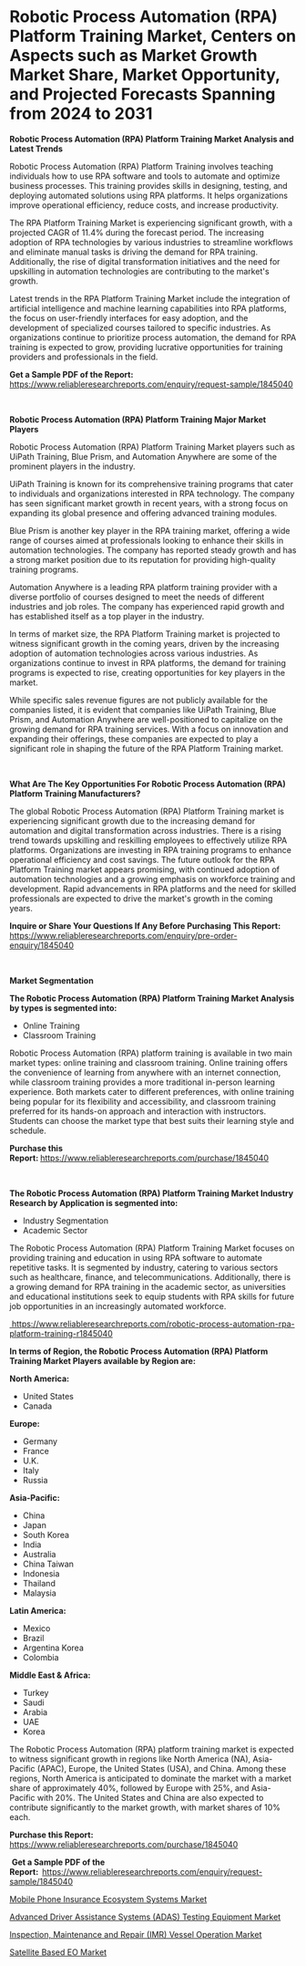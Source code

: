 <p><h1>Robotic Process Automation (RPA) Platform Training Market, Centers on Aspects such as Market Growth Market Share, Market Opportunity, and Projected Forecasts Spanning from 2024 to 2031</h1></p><p><strong>Robotic Process Automation (RPA) Platform Training Market Analysis and Latest Trends</strong></p>
<p><p>Robotic Process Automation (RPA) Platform Training involves teaching individuals how to use RPA software and tools to automate and optimize business processes. This training provides skills in designing, testing, and deploying automated solutions using RPA platforms. It helps organizations improve operational efficiency, reduce costs, and increase productivity.</p><p>The RPA Platform Training Market is experiencing significant growth, with a projected CAGR of 11.4% during the forecast period. The increasing adoption of RPA technologies by various industries to streamline workflows and eliminate manual tasks is driving the demand for RPA training. Additionally, the rise of digital transformation initiatives and the need for upskilling in automation technologies are contributing to the market's growth.</p><p>Latest trends in the RPA Platform Training Market include the integration of artificial intelligence and machine learning capabilities into RPA platforms, the focus on user-friendly interfaces for easy adoption, and the development of specialized courses tailored to specific industries. As organizations continue to prioritize process automation, the demand for RPA training is expected to grow, providing lucrative opportunities for training providers and professionals in the field.</p></p>
<p><strong>Get a Sample PDF of the Report:&nbsp;</strong> <a href="https://www.reliableresearchreports.com/enquiry/request-sample/1845040">https://www.reliableresearchreports.com/enquiry/request-sample/1845040</a></p>
<p>&nbsp;</p>
<p><strong>Robotic Process Automation (RPA) Platform Training Major Market Players</strong></p>
<p><p>Robotic Process Automation (RPA) Platform Training Market players such as UiPath Training, Blue Prism, and Automation Anywhere are some of the prominent players in the industry. </p><p>UiPath Training is known for its comprehensive training programs that cater to individuals and organizations interested in RPA technology. The company has seen significant market growth in recent years, with a strong focus on expanding its global presence and offering advanced training modules.</p><p>Blue Prism is another key player in the RPA training market, offering a wide range of courses aimed at professionals looking to enhance their skills in automation technologies. The company has reported steady growth and has a strong market position due to its reputation for providing high-quality training programs.</p><p>Automation Anywhere is a leading RPA platform training provider with a diverse portfolio of courses designed to meet the needs of different industries and job roles. The company has experienced rapid growth and has established itself as a top player in the industry.</p><p>In terms of market size, the RPA Platform Training market is projected to witness significant growth in the coming years, driven by the increasing adoption of automation technologies across various industries. As organizations continue to invest in RPA platforms, the demand for training programs is expected to rise, creating opportunities for key players in the market.</p><p>While specific sales revenue figures are not publicly available for the companies listed, it is evident that companies like UiPath Training, Blue Prism, and Automation Anywhere are well-positioned to capitalize on the growing demand for RPA training services. With a focus on innovation and expanding their offerings, these companies are expected to play a significant role in shaping the future of the RPA Platform Training market.</p></p>
<p>&nbsp;</p>
<p><strong>What Are The Key Opportunities For Robotic Process Automation (RPA) Platform Training Manufacturers?</strong></p>
<p><p>The global Robotic Process Automation (RPA) Platform Training market is experiencing significant growth due to the increasing demand for automation and digital transformation across industries. There is a rising trend towards upskilling and reskilling employees to effectively utilize RPA platforms. Organizations are investing in RPA training programs to enhance operational efficiency and cost savings. The future outlook for the RPA Platform Training market appears promising, with continued adoption of automation technologies and a growing emphasis on workforce training and development. Rapid advancements in RPA platforms and the need for skilled professionals are expected to drive the market's growth in the coming years.</p></p>
<p><strong>Inquire or Share Your Questions If Any Before Purchasing This Report:</strong> <a href="https://www.reliableresearchreports.com/enquiry/pre-order-enquiry/1845040">https://www.reliableresearchreports.com/enquiry/pre-order-enquiry/1845040</a></p>
<p>&nbsp;</p>
<p><strong>Market Segmentation</strong></p>
<p><strong>The Robotic Process Automation (RPA) Platform Training Market Analysis by types is segmented into:</strong></p>
<p><ul><li>Online Training</li><li>Classroom Training</li></ul></p>
<p><p>Robotic Process Automation (RPA) platform training is available in two main market types: online training and classroom training. Online training offers the convenience of learning from anywhere with an internet connection, while classroom training provides a more traditional in-person learning experience. Both markets cater to different preferences, with online training being popular for its flexibility and accessibility, and classroom training preferred for its hands-on approach and interaction with instructors. Students can choose the market type that best suits their learning style and schedule.</p></p>
<p><strong>Purchase this Report:&nbsp;</strong><a href="https://www.reliableresearchreports.com/purchase/1845040">https://www.reliableresearchreports.com/purchase/1845040</a></p>
<p>&nbsp;</p>
<p><strong>The Robotic Process Automation (RPA) Platform Training Market Industry Research by Application is segmented into:</strong></p>
<p><ul><li>Industry Segmentation</li><li>Academic Sector</li></ul></p>
<p><p>The Robotic Process Automation (RPA) Platform Training Market focuses on providing training and education in using RPA software to automate repetitive tasks. It is segmented by industry, catering to various sectors such as healthcare, finance, and telecommunications. Additionally, there is a growing demand for RPA training in the academic sector, as universities and educational institutions seek to equip students with RPA skills for future job opportunities in an increasingly automated workforce.</p></p>
<p><a href="https://www.reliableresearchreports.com/robotic-process-automation-rpa-platform-training-r1845040">&nbsp;https://www.reliableresearchreports.com/robotic-process-automation-rpa-platform-training-r1845040</a></p>
<p><strong>In terms of Region, the Robotic Process Automation (RPA) Platform Training Market Players available by Region are:</strong></p>
<p>
    <p> <strong> North America: </strong>
        <ul>
            <li>United States</li>
            <li>Canada</li>
        </ul>
        </p> 
    <p> <strong> Europe: </strong>
        <ul>
            <li>Germany</li>
            <li>France</li>
            <li>U.K.</li>
            <li>Italy</li>
            <li>Russia</li>
        </ul>
        </p> 
    <p> <strong> Asia-Pacific: </strong>
        <ul>
            <li>China</li>
            <li>Japan</li>
            <li>South Korea</li>
            <li>India</li>
            <li>Australia</li>
            <li>China Taiwan</li>
            <li>Indonesia</li>
            <li>Thailand</li>
            <li>Malaysia</li>
        </ul>
        </p> 
    <p> <strong> Latin America: </strong>
        <ul>
            <li>Mexico</li>
            <li>Brazil</li>
            <li>Argentina Korea</li>
            <li>Colombia</li>
        </ul>
        </p> 
    <p> <strong> Middle East & Africa: </strong>
        <ul>
            <li>Turkey</li>
            <li>Saudi</li>
            <li>Arabia</li>
            <li>UAE</li>
            <li>Korea</li>
        </ul>
    </p>
    </p>
<p><p>The Robotic Process Automation (RPA) platform training market is expected to witness significant growth in regions like North America (NA), Asia-Pacific (APAC), Europe, the United States (USA), and China. Among these regions, North America is anticipated to dominate the market with a market share of approximately 40%, followed by Europe with 25%, and Asia-Pacific with 20%. The United States and China are also expected to contribute significantly to the market growth, with market shares of 10% each.</p></p>
<p><strong>Purchase this Report: </strong><a href="https://www.reliableresearchreports.com/purchase/1845040">https://www.reliableresearchreports.com/purchase/1845040</a></p>
<p>&nbsp;<strong>Get a Sample PDF of the Report:&nbsp;&nbsp;</strong><a href="https://www.reliableresearchreports.com/enquiry/request-sample/1845040">https://www.reliableresearchreports.com/enquiry/request-sample/1845040</a></p>
<p><strong></strong></p>
<p><p><a href="https://www.linkedin.com/pulse/mobile-phone-insurance-ecosystem-systems-market-size-zetxc">Mobile Phone Insurance Ecosystem Systems Market</a></p><p><a href="https://github.com/ashman753/Market-Research-Report-List-1/blob/main/advanced-driver-assistance-systems-adas-testing-equipment-market.md">Advanced Driver Assistance Systems (ADAS) Testing Equipment Market</a></p><p><a href="https://github.com/LibbySpencer2018/Market-Research-Report-List-1/blob/main/inspection-maintenance-and-repair-imr-vessel-operation-market.md">Inspection, Maintenance and Repair (IMR) Vessel Operation Market</a></p><p><a href="https://www.linkedin.com/pulse/satellite-based-eo-market-centers-aspects-growth-share-opportunity-95lke?trackingId=KqrRg5adJ9q09QxoWDeIWg%3D%3D">Satellite Based EO Market</a></p></p>